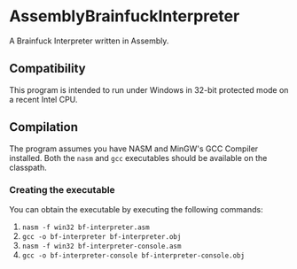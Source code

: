 # AssemblyBrainfuckInterpreter
A Brainfuck Interpreter written in Assembly.

## Compatibility

This program is intended to run under Windows in 32-bit protected mode on a recent Intel CPU.

## Compilation

The program assumes you have NASM and MinGW's GCC Compiler installed. Both the `nasm` and `gcc` executables should be available on the classpath.

### Creating the executable

You can obtain the executable by executing the following commands:

1. `nasm -f win32 bf-interpreter.asm`
2. `gcc -o bf-interpreter bf-interpreter.obj`
3. `nasm -f win32 bf-interpreter-console.asm`
4. `gcc -o bf-interpreter-console bf-interpreter-console.obj`